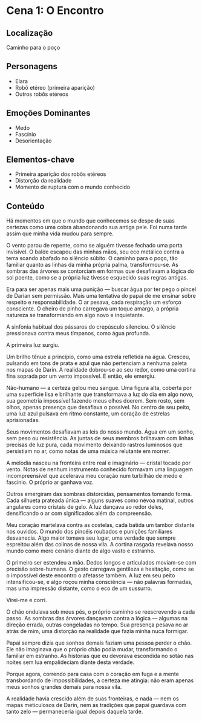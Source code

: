 # Cena 1: O Encontro

## Localização
Caminho para o poço

## Personagens
- Elara
- Robô etéreo (primeira aparição)
- Outros robôs etéreos

## Emoções Dominantes
- Medo
- Fascínio
- Desorientação

## Elementos-chave
- Primeira aparição dos robôs etéreos
- Distorção da realidade
- Momento de ruptura com o mundo conhecido

## Conteúdo

Há momentos em que o mundo que conhecemos se despe de suas certezas como uma cobra abandonando sua antiga pele. Foi numa tarde assim que minha vida mudou para sempre.

O vento parou de repente, como se alguém tivesse fechado uma porta invisível. O balde escapou das minhas mãos, seu eco metálico contra a terra soando abafado no silêncio súbito. O caminho para o poço, tão familiar quanto as linhas da minha própria palma, transformou-se. As sombras das árvores se contorciam em formas que desafiavam a lógica do sol poente, como se a própria luz tivesse esquecido suas regras antigas.

Era para ser apenas mais uma punição — buscar água por ter pego o pincel de Darian sem permissão. Mais uma tentativa do papai de me ensinar sobre respeito e responsabilidade. O ar pesava, cada respiração um esforço consciente. O cheiro de pinho carregava um toque amargo, a própria natureza se transformando em algo novo e inquietante.

A sinfonia habitual dos pássaros do crepúsculo silenciou. O silêncio pressionava contra meus tímpanos, como água profunda.

A primeira luz surgiu.

Um brilho tênue a princípio, como uma estrela refletida na água. Cresceu, pulsando em tons de prata e azul que não pertenciam a nenhuma paleta nos mapas de Darin. A realidade dobrou-se ao seu redor, como uma cortina fina soprada por um vento impossível. E então, ele emergiu.

Não-humano — a certeza gelou meu sangue. Uma figura alta, coberta por uma superfície lisa e brilhante que transformava a luz do dia em algo novo, sua geometria impossível fazendo meus olhos doerem. Sem rosto, sem olhos, apenas presença que desafiava o possível. No centro de seu peito, uma luz azul pulsava em ritmo constante, um coração de estrelas aprisionadas.

Seus movimentos desafiavam as leis do nosso mundo. Água em um sonho, sem peso ou resistência. As juntas de seus membros brilhavam com linhas precisas de luz pura, cada movimento deixando rastros luminosos que persistiam no ar, como notas de uma música relutante em morrer.

A melodia nasceu na fronteira entre real e imaginário — cristal tocado por vento. Notas de nenhum instrumento conhecido formavam uma linguagem incompreensível que acelerava meu coração num turbilhão de medo e fascínio. O próprio ar ganhava voz.

Outros emergiram das sombras distorcidas, pensamentos tomando forma. Cada silhueta prateada única — alguns suaves como névoa matinal, outros angulares como cristais de gelo. A luz dançava ao redor deles, densificando o ar com significados além da compreensão.

Meu coração martelava contra as costelas, cada batida um tambor distante nos ouvidos. O mundo dos pincéis roubados e punições familiares desvanecia. Algo maior tomava seu lugar, uma verdade que sempre espreitou além das colinas de nossa vila. A cortina rasgada revelava nosso mundo como mero cenário diante de algo vasto e estranho.

O primeiro ser estendeu a mão. Dedos longos e articulados moviam-se com precisão sobre-humana. O gesto carregava gentileza e hesitação, como se o impossível deste encontro o afetasse também. A luz em seu peito intensificou-se, e algo roçou minha consciência — não palavras formadas, mas uma impressão distante, como o eco de um sussurro.

Virei-me e corri.

O chão ondulava sob meus pés, o próprio caminho se reescrevendo a cada passo. As sombras das árvores dançavam contra a lógica — algumas na direção errada, outras congeladas no tempo. Sua presença pesava no ar atrás de mim, uma distorção na realidade que fazia minha nuca formigar.

Papai sempre dizia que sonhos demais faziam uma pessoa perder o chão. Ele não imaginava que o próprio chão podia mudar, transformando o familiar em estranho. As histórias que eu devorava escondida no sótão nas noites sem lua empalideciam diante desta verdade.

Porque agora, correndo para casa com o coração em fuga e a mente transbordando de impossibilidades, a certeza me atingia: não eram apenas meus sonhos grandes demais para nossa vila.

A realidade havia crescido além de suas fronteiras, e nada — nem os mapas meticulosos de Darin, nem as tradições que papai guardava com tanto zelo — permaneceria igual depois daquela tarde.
